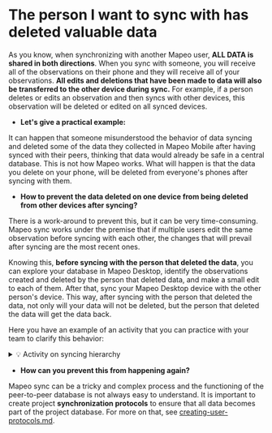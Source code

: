 # The person I want to sync with has deleted valuable data

As you know, when synchronizing with another Mapeo user, **ALL DATA is shared in both directions**. When you sync with someone, you will receive all of the observations on their phone and they will receive all of your observations. **All edits and deletions that have been made to data will also be transferred to the other device during sync.** For example, if a person deletes or edits an observation and then syncs with other devices, this observation will be deleted or edited on all synced devices.&#x20;

* **Let's give a practical example:**

It can happen that someone misunderstood the behavior of data syncing and deleted some of the data they collected in Mapeo Mobile after having synced with their peers, thinking that data would already be safe in a central database. This is not how Mapeo works. What will happen is that the data you delete on your phone, will be deleted from everyone's phones after syncing with them.

* **How to prevent the data deleted on one device from being deleted from other devices after syncing?**

There is a work-around to prevent this, but it can be very time-consuming. Mapeo sync works under the premise that if multiple users edit the same observation before syncing with each other, the changes that will prevail after syncing are the most recent ones.&#x20;

Knowing this, **before syncing with the person that deleted the data**, you can explore your database in Mapeo Desktop, identify the observations created and deleted by the person that deleted data, and make a small edit to each of them. After that, sync your Mapeo Desktop device with the other person's device. This way, after syncing with the person that deleted the data, not only will your data will not be deleted, but the person that deleted the data will get the data back.

Here you have an example of an activity that you can practice with your team to clarify this behavior:

<details>

<summary>💡 Activity on syncing hierarchy </summary>

This activity shows which edits take priority when synced data has been edited on multiple devices.&#x20;

1. First, you need to have all participants create observations and sync with each other.
2. Once all participants have synced and have the same database, one of them deletes one of the observations they created for training purposes.
3. The team verifies that the observation has been deleted and after that, the participant syncs with a second participant.&#x20;
4. Right after, a third participant that still has the complete database, edits the observation that was deleted by the first participant.&#x20;
5. The team verifies that the observation has been edited and after that, the third participant syncs with both the first and the second participants.&#x20;
6. After that, everyone verifies that the deleted observation reappears on their devices with the changes made by the third participant.&#x20;
7. Discuss the need or utility of this workaround to avoid losing your data when you know you are going to sync with someone that has deleted data.

</details>

* **How can you prevent this from happening again?**

Mapeo sync can be a tricky and complex process and the functioning of the peer-to-peer database is not always easy to understand. It is important to create project **synchronization protocols** to ensure that all data becomes part of the project database. For more on that, see [creating-user-protocols.md](../../essentials-for-a-successful-mapeo-project/creating-user-protocols.md "mention").
